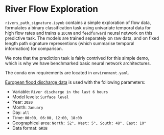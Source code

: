 # River Flow Exploration
`rivers_path_signature.ipynb` contains a simple exploration of flow data, formulates a binary classification task using univariate temporal data for high flow rates and trains a `1DCNN` and `feedforward` neural network on this predictive task. The models are trained separately on raw data, and on fixed length path signature representions (which summarise temporal information) for comparison. 

We note that the prediction task is fairly contrived for this simple demo, which is why we have benchmarked basic neural network architectures.

The conda env requirements are located in `environment.yaml`.

[European flood discharge data]([url](https://ewds.climate.copernicus.eu/datasets/efas-historical?tab=download)) is used with the following parameters:
  - Variable: `River discharge in the last 6 hours`
  - Model levels: `Surface level`
  - Year: `2020`
  - Month: `January`
  - Day: `all`
  - Time: `00:00, 06:00, 12:00, 18:00`
  - Geographical area: `North: 52°, West: 5°, South: 48°, East: 10°`
  - Data format: `GRIB`
